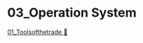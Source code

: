 # 03_Operation System

[01_Toolsofthetrade &#128279;](https://alison.com/topic/learn/84248/topic-a)

